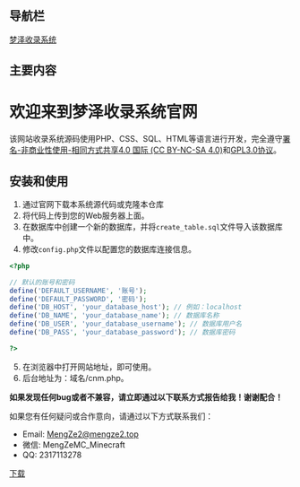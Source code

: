 ## 导航栏

[梦泽收录系统](https://mengzemc.github.io)
## 主要内容

# 欢迎来到梦泽收录系统官网

该网站收录系统源码使用PHP、CSS、SQL、HTML等语言进行开发，完全遵守[署名-非商业性使用-相同方式共享4.0 国际 (CC BY-NC-SA 4.0)](https://creativecommons.org/licenses/by-nc-sa/4.0/deed.zh)和[GPL3.0协议](https://www.gnu.org/licenses/gpl-3.0.html)。

## 安装和使用

1. 通过官网下载本系统源代码或克隆本仓库
2. 将代码上传到您的Web服务器上面。
3. 在数据库中创建一个新的数据库，并将`create_table.sql`文件导入该数据库中。
4. 修改`config.php`文件以配置您的数据库连接信息。
```PHP
<?php

// 默认的账号和密码
define('DEFAULT_USERNAME', '账号');
define('DEFAULT_PASSWORD', '密码');
define('DB_HOST', 'your_database_host'); // 例如：localhost
define('DB_NAME', 'your_database_name'); // 数据库名称
define('DB_USER', 'your_database_username'); // 数据库用户名
define('DB_PASS', 'your_database_password'); // 数据库密码

?>
```

5. 在浏览器中打开网站地址，即可使用。
6. 后台地址为：域名/cnm.php。

**如果发现任何bug或者不兼容，请立即通过以下联系方式报告给我！谢谢配合！**

如果您有任何疑问或合作意向，请通过以下方式联系我们：

- Email: MengZe2@mengze2.top
- 微信: MengZeMC_Minecraft
- QQ: 2317113278

[下载](https://mengze2.top/file/shoulu.zip)